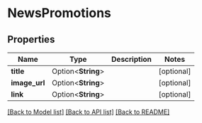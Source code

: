 # NewsPromotions

## Properties

Name | Type | Description | Notes
------------ | ------------- | ------------- | -------------
**title** | Option<**String**> |  | [optional]
**image_url** | Option<**String**> |  | [optional]
**link** | Option<**String**> |  | [optional]

[[Back to Model list]](../README.md#documentation-for-models) [[Back to API list]](../README.md#documentation-for-api-endpoints) [[Back to README]](../README.md)


